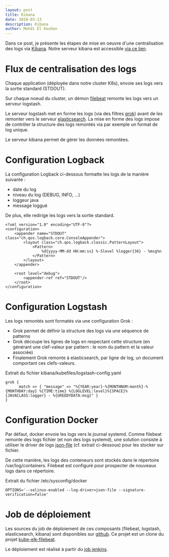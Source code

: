 ```yaml
---
layout: post
title: Kibana
date: 2018-03-13
description: Kibana
author: Mehdi El Kouhen
---
```


Dans ce post, je présente les étapes de mise en oeuvre d'une centralisation des logs via [Kibana](https://www.elastic.co/fr/products/kibana). Notre serveur kibana est accessible [via ce lien](http://kibana.k8.wildwidewest.xyz/).

# Flux de centralisation des logs

Chaque application (déployée dans notre cluster K8s), envoie ses logs vers la sortie standard (STDOUT).

Sur chaque noeud du cluster, un démon [filebeat](https://www.elastic.co/fr/products/beats/filebeat) remonte les logs vers un serveur logstash.

Le serveur logstash met en forme les logs (via des filtres [grok](https://www.elastic.co/guide/en/logstash/current/plugins-filters-grok.html)) avant de les remonter vers le serveur [elasticsearch](https://www.elastic.co/fr/products/elasticsearch). La mise en forme des logs impose de contrôler la structure des logs remontés via par exemple un format de log unique.

Le serveur kibana permet de gérer les données remontées.


# Configuration Logback

La configuration Logback ci-dessous formatte les logs de la manière suivante :

* date du log
* niveau du log (DEBUG, INFO, ...)
* loggeur java
* message loggué

De plus, elle redirige les logs vers la sortie standard.

```
<?xml version="1.0" encoding="UTF-8"?>
<configuration>
    <appender name="STDOUT" class="ch.qos.logback.core.ConsoleAppender">
        <layout class="ch.qos.logback.classic.PatternLayout">
            <Pattern>
                %d{yyyy-MM-dd HH:mm:ss} %-5level %logger{36} - %msg%n
            </Pattern>
        </layout>
    </appender>

    <root level="debug">
        <appender-ref ref="STDOUT"/>
    </root>
</configuration>
```

# Configuration Logstash

Les logs remontés sont formatés via une configuration Grok : 

* Grok permet de définir la structure des logs via une séquence de patterns 
* Grok découpe les lignes de logs en respectant cette structure (en générant une clef-valeur par pattern : le nom du pattern et la valeur associée)
* Finalement Grok remonte à elasticsearch, par ligne de log, un document comportant ces clefs-valeurs.

Extrait du fichier kibana/kubefiles/logstash-config.yaml
```
grok {
      match => { "message" => "%{YEAR:year}-%{MONTHNUM:month}-%{MONTHDAY:day} %{TIME:time} %{LOGLEVEL:level}%{SPACE}%{JAVACLASS:logger} - %{GREEDYDATA:msg}" }
}
```

# Configuration Docker

Par défaut, docker envoie les logs vers le journal systemd. Comme filebeat remonte des logs fichier (et non des logs systemd), une solution consiste à utiliser le driver de logs [json-file](https://docs.docker.com/config/containers/logging/json-file/) (cf. extrait ci-dessous) pour les stocker sur fichier. 

De cette manière, les logs des conteneurs sont stockés dans le répertoire /var/log/containers. Filebeat est configuré pour prospecter de nouveaux logs dans ce répertoire.

Extrait du fichier /etc/sysconfig/docker
```
OPTIONS='--selinux-enabled --log-driver=json-file --signature-verification=false'
```

# Job de déploiement 

Les sources du job de déploiement de ces composants (filebeat, logstash, elasticsearch, kibana) sont disponibles sur [github](https://github.com/SofteamOuest/kibana). Ce projet est un clone du projet [kube-elk-filebeat](https://github.com/komljen/kube-elk-filebeat).

Le déploiement est réalisé à partir du [job jenkins](http://jenkins.k8.wildwidewest.xyz/job/kibana/job/master/).
